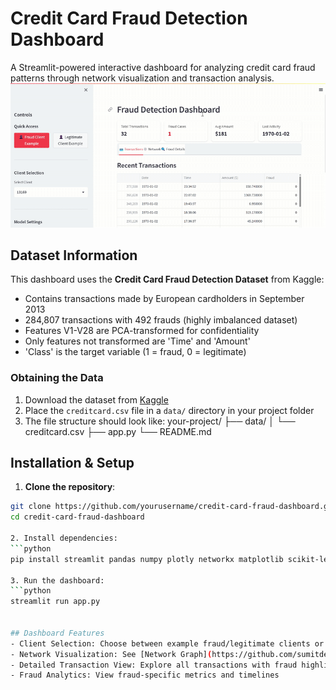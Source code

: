 # Credit Card Fraud Detection Dashboard
A Streamlit-powered interactive dashboard for analyzing credit card fraud patterns through network visualization and transaction analysis. 
![Dashboard Demo](https://github.com/sumitdeole/aml_dashboard/blob/main/dashboard_demo.gif)

## Dataset Information

This dashboard uses the **Credit Card Fraud Detection Dataset** from Kaggle:
- Contains transactions made by European cardholders in September 2013
- 284,807 transactions with 492 frauds (highly imbalanced dataset)
- Features V1-V28 are PCA-transformed for confidentiality
- Only features not transformed are 'Time' and 'Amount'
- 'Class' is the target variable (1 = fraud, 0 = legitimate)

### Obtaining the Data

1. Download the dataset from [Kaggle](https://www.kaggle.com/mlg-ulb/creditcardfraud)
2. Place the `creditcard.csv` file in a `data/` directory in your project folder
3. The file structure should look like:
your-project/
├── data/
│ └── creditcard.csv
├── app.py
└── README.md


## Installation & Setup

1. **Clone the repository**:
```bash
git clone https://github.com/yourusername/credit-card-fraud-dashboard.git
cd credit-card-fraud-dashboard

2. Install dependencies:
```python
pip install streamlit pandas numpy plotly networkx matplotlib scikit-learn imbalanced-learn

3. Run the dashboard:
```python
streamlit run app.py


## Dashboard Features
- Client Selection: Choose between example fraud/legitimate clients or random clients
- Network Visualization: See [Network Graph](https://github.com/sumitdeole/aml_dashboard/blob/main/Fraud_network_analysis.pdf)
- Detailed Transaction View: Explore all transactions with fraud highlighting
- Fraud Analytics: View fraud-specific metrics and timelines

